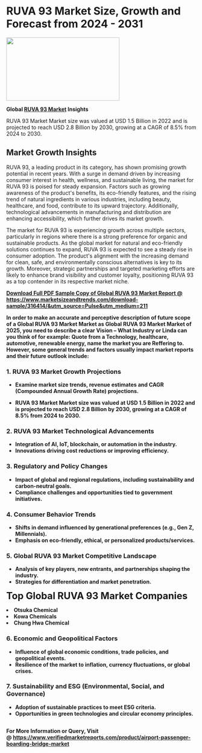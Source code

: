 <H1>RUVA 93 Market Size, Growth and Forecast from 2024 - 2031</H1><img class="aligncenter size-medium wp-image-584254" src="https://thirdeyenews.in/wp-content/uploads/2024/09/Global-Market-Research-300x168.jpeg" alt="" width="300" height="168" /><p><strong>Global&nbsp;<a href="https://www.marketsizeandtrends.com/download-sample/316414/&amp;utm_source=Pulse&amp;utm_medium=211">RUVA 93 Market</a> Insights</strong></p><p>RUVA 93 Market Market size was valued at USD 1.5 Billion in 2022 and is projected to reach USD 2.8 Billion by 2030, growing at a CAGR of 8.5% from 2024 to 2030.</p><p><h2>Market Growth Insights</h2> <p>RUVA 93, a leading product in its category, has shown promising growth potential in recent years. With a surge in demand driven by increasing consumer interest in health, wellness, and sustainable living, the market for RUVA 93 is poised for steady expansion. Factors such as growing awareness of the product's benefits, its eco-friendly features, and the rising trend of natural ingredients in various industries, including beauty, healthcare, and food, contribute to its upward trajectory. Additionally, technological advancements in manufacturing and distribution are enhancing accessibility, which further drives its market growth.</p> <p><strong><a href="#"></a></strong></p> <p>The market for RUVA 93 is experiencing growth across multiple sectors, particularly in regions where there is a strong preference for organic and sustainable products. As the global market for natural and eco-friendly solutions continues to expand, RUVA 93 is expected to see a steady rise in consumer adoption. The product's alignment with the increasing demand for clean, safe, and environmentally conscious alternatives is key to its growth. Moreover, strategic partnerships and targeted marketing efforts are likely to enhance brand visibility and customer loyalty, positioning RUVA 93 as a top contender in its respective market niche.</p> <p><strong><a href="#"></p><p><span class=""><strong>Download Full PDF Sample Copy of Global RUVA 93 Market Report</strong> @ <a href="https://www.marketsizeandtrends.com/download-sample/316414/&amp;utm_source=Pulse&amp;utm_medium=211" target="_blank">https://www.marketsizeandtrends.com/download-sample/316414/&amp;utm_source=Pulse&amp;utm_medium=211</a></span></p><p>In order to make an accurate and perceptive description of future scope of a Global&nbsp;RUVA 93 Market Market as Global&nbsp;RUVA 93 Market Market of 2025, you need to describe a clear Vision &ndash; What Industry or Linda can you think of for example: Quote from a Technology, healthcare, automotive, renewable energy, name the market you are Reffering to. However, some general trends and factors usually impact market reports and their future outlook include:</p><h3>1.&nbsp;<strong>RUVA 93 Market Growth Projections</strong></h3><ul><li>Examine market size trends, revenue estimates and CAGR (Compounded Annual Growth Rate) projections.</li><li><p>RUVA 93 Market Market size was valued at USD 1.5 Billion in 2022 and is projected to reach USD 2.8 Billion by 2030, growing at a CAGR of 8.5% from 2024 to 2030.</p></li></ul><h3>2.&nbsp;<strong>RUVA 93 Market Technological Advancements</strong></h3><ul><li>Integration of AI, IoT, blockchain, or automation in the industry.</li><li>Innovations driving cost reductions or improving efficiency.</li></ul><h3>3.&nbsp;<strong>Regulatory and Policy Changes</strong></h3><ul><li>Impact of global and regional regulations, including sustainability and carbon-neutral goals.</li><li>Compliance challenges and opportunities tied to government initiatives.</li></ul><h3>4.&nbsp;<strong>Consumer Behavior Trends</strong></h3><ul><li>Shifts in demand influenced by generational preferences (e.g., Gen Z, Millennials).</li><li>Emphasis on eco-friendly, ethical, or personalized products/services.</li></ul><h3>5.&nbsp;<strong>Global RUVA 93 Market Competitive Landscape</strong></h3><ul><li>Analysis of key players, new entrants, and partnerships shaping the industry.</li><li>Strategies for differentiation and market penetration.</li></ul><p data-pm-slice="1 1 []"><span style="color: inherit; font-family: inherit; font-size: 25px;">Top Global RUVA 93 Market Companies</span></p><div class="" data-test-id=""><p><li>Otsuka Chemical</li><li> Kowa Chemicals</li><li> Chung Hwa Chemical</li></p></div><h3>6.&nbsp;<strong>Economic and Geopolitical Factors</strong></h3><ul><li>Influence of global economic conditions, trade policies, and geopolitical events.</li><li>Resilience of the market to inflation, currency fluctuations, or global crises.</li></ul><h3>7.&nbsp;<strong>Sustainability and ESG (Environmental, Social, and Governance)</strong></h3><ul><li>Adoption of sustainable practices to meet ESG criteria.</li><li>Opportunities in green technologies and circular economy principles.</li></ul><h2><strong style="font-size: 14px;">For More Information or Query, Visit @&nbsp;</strong><a style="background-color: #ffffff; font-size: 14px;" href="https://www.marketsizeandtrends.com/report/ruva-93-market/" target="_blank">https://www.verifiedmarketreports.com/product/airport-passenger-boarding-bridge-market</a></h2>
